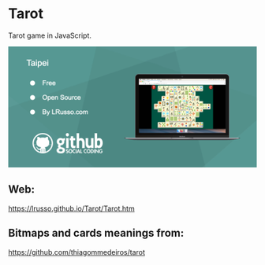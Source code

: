 # Tarot

Tarot game in JavaScript.

![alt screenshot](https://raw.githubusercontent.com/lrusso/Tarot/master/Tarot.png)

## Web:

https://lrusso.github.io/Tarot/Tarot.htm

## Bitmaps and cards meanings from:

https://github.com/thiagommedeiros/tarot
